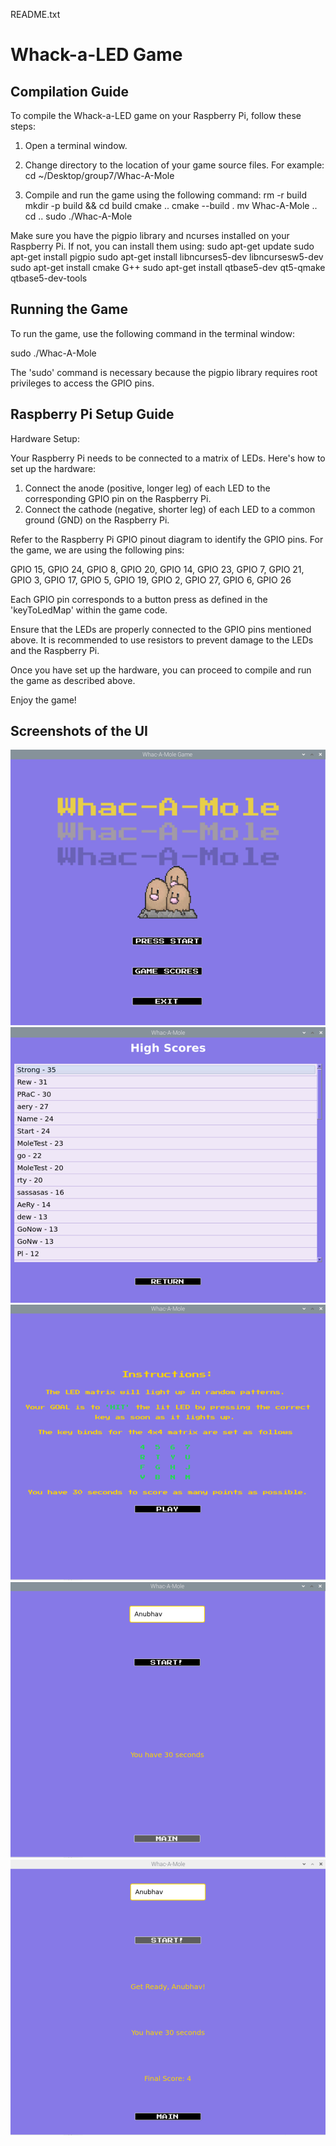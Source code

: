 README.txt

# Whack-a-LED Game


## Compilation Guide

To compile the Whack-a-LED game on your Raspberry Pi, follow these steps:

1. Open a terminal window.
2. Change directory to the location of your game source files. For example:
   cd ~/Desktop/group7/Whac-A-Mole

3. Compile and run the game using the following command:
   rm -r build
   mkdir -p build && cd build
   cmake ..
   cmake --build .
   mv Whac-A-Mole ..
   cd ..
   sudo ./Whac-A-Mole
   
Make sure you have the pigpio library and ncurses installed on your Raspberry Pi. If not, you can install them using:
   sudo apt-get update
   sudo apt-get install pigpio
   sudo apt-get install libncurses5-dev libncursesw5-dev
   sudo apt-get install cmake G++
   sudo apt-get install qtbase5-dev qt5-qmake qtbase5-dev-tools


## Running the Game

To run the game, use the following command in the terminal window:

   sudo ./Whac-A-Mole

The 'sudo' command is necessary because the pigpio library requires root privileges to access the GPIO pins.


## Raspberry Pi Setup Guide


Hardware Setup:

Your Raspberry Pi needs to be connected to a matrix of LEDs. Here's how to set up the hardware:

1. Connect the anode (positive, longer leg) of each LED to the corresponding GPIO pin on the Raspberry Pi.
2. Connect the cathode (negative, shorter leg) of each LED to a common ground (GND) on the Raspberry Pi.

Refer to the Raspberry Pi GPIO pinout diagram to identify the GPIO pins. For the game, we are using the following pins:

   GPIO 15, GPIO 24, GPIO 8, GPIO 20, 
   GPIO 14, GPIO 23, GPIO 7, GPIO 21,
   GPIO  3, GPIO 17, GPIO 5, GPIO 19, 
   GPIO  2, GPIO 27, GPIO 6, GPIO 26

Each GPIO pin corresponds to a button press as defined in the 'keyToLedMap' within the game code.

Ensure that the LEDs are properly connected to the GPIO pins mentioned above. It is recommended to use resistors to prevent damage to the LEDs and the Raspberry Pi.

Once you have set up the hardware, you can proceed to compile and run the game as described above.

Enjoy the game!

## Screenshots of the UI
![Main Menu](https://raw.githubusercontent.com/AeryAnubhav/Whac-A-Mole-Rpi3/master/img1.png)
![High Scores](https://raw.githubusercontent.com/AeryAnubhav/Whac-A-Mole-Rpi3/master/img2.png)
![Instructions](https://raw.githubusercontent.com/AeryAnubhav/Whac-A-Mole-Rpi3/master/img3.png)
![Game Start](https://raw.githubusercontent.com/AeryAnubhav/Whac-A-Mole-Rpi3/master/img4.png)
![Game End](https://raw.githubusercontent.com/AeryAnubhav/Whac-A-Mole-Rpi3/master/img5.png)
